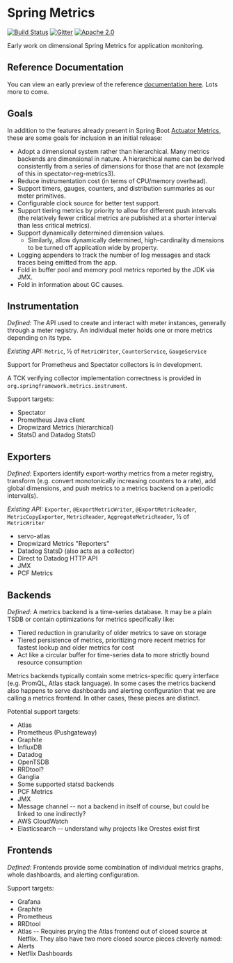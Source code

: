 # Spring Metrics

[![Build Status](https://travis-ci.org/spring-projects/spring-metrics.svg?branch=master)](https://travis-ci.org/spring-projects/spring-metrics)
[![Gitter](https://badges.gitter.im/Join%20Chat.svg)](https://gitter.im/spring-projects/spring-metrics?utm_source=badge&utm_medium=badge&utm_campaign=pr-badge)
[![Apache 2.0](https://img.shields.io/github/license/spring-projects/spring-metrics.svg)](http://www.apache.org/licenses/LICENSE-2.0)

Early work on dimensional Spring Metrics for application monitoring.

## Reference Documentation

You can view an early preview of the reference [documentation here](https://spring-projects.github.io/spring-metrics/). Lots more to come.

## Goals

In addition to the features already present in Spring Boot [Actuator Metrics](https://docs.spring.io/spring-boot/docs/current/reference/html/production-ready-metrics.html), these are some goals for inclusion in an initial release:

* Adopt a dimensional system rather than hierarchical. Many metrics backends are dimensional in nature. A hierarchical name can be derived consistently from a series of dimensions for those that are not (example of this in spectator-reg-metrics3).
* Reduce instrumentation cost (in terms of CPU/memory overhead).
* Support timers, gauges, counters, and distribution summaries as our meter primitives.
* Configurable clock source for better test support.
* Support tiering metrics by priority to allow for different push intervals (the relatively fewer critical metrics are published at a shorter interval than less critical metrics).
* Support dynamically determined dimension values.
    - Similarly, allow dynamically determined, high-cardinality dimensions to be turned off application wide by property.
* Logging appenders to track the number of log messages and stack traces being emitted from the app.
* Fold in buffer pool and memory pool metrics reported by the JDK via JMX.
* Fold in information about GC causes.

## Instrumentation

*Defined:* The API used to create and interact with meter instances, generally through a meter registry. An individual meter holds one or more metrics depending on its type.

*Existing API:* `Metric`, ½ of `MetricWriter`, `CounterService`, `GaugeService`

Support for Prometheus and Spectator collectors is in development.

A TCK verifying collector implementation correctness is provided in `org.springframework.metrics.instrument`.

Support targets:

* Spectator
* Prometheus Java client
* Dropwizard Metrics (hierarchical)
* StatsD and Datadog StatsD

## Exporters

*Defined:* Exporters identify export-worthy metrics from a meter registry, transform (e.g. convert monotonically increasing counters to a rate), add global dimensions, and push metrics to a metrics backend on a periodic interval(s).

*Existing API:* `Exporter`, `@ExportMetricWriter`, `@ExportMetricReader`, `MetricCopyExporter`, `MetricReader`, `AggregateMetricReader`, ½ of `MetricWriter`

* servo-atlas
* Dropwizard Metrics "Reporters"
* Datadog StatsD (also acts as a collector)
* Direct to Datadog HTTP API
* JMX
* PCF Metrics

## Backends

*Defined:* A metrics backend is a time-series database. It may be a plain TSDB or contain optimizations for metrics specifically like:

* Tiered reduction in granularity of older metrics to save on storage
* Tiered persistence of metrics, prioritizing more recent metrics for fastest lookup and older metrics for cost
* Act like a circular buffer for time-series data to more strictly bound resource consumption

Metrics backends typically contain some metrics-specific query interface (e.g. PromQL, Atlas stack language). In some cases the metrics backend also happens to serve dashboards and alerting configuration that we are calling a metrics frontend. In other cases, these pieces are distinct.

Potential support targets:

* Atlas
* Prometheus (Pushgateway)
* Graphite
* InfluxDB
* Datadog
* OpenTSDB
* RRDtool?
* Ganglia
* Some supported statsd backends
* PCF Metrics
* JMX
* Message channel -- not a backend in itself of course, but could be linked to one indirectly?
* AWS CloudWatch
* Elasticsearch -- understand why projects like Orestes exist first

## Frontends

*Defined:* Frontends provide some combination of individual metrics graphs, whole dashboards, and alerting configuration.

Support targets:

* Grafana
* Graphite
* Prometheus
* RRDtool
* Atlas -- Requires prying the Atlas frontend out of closed source at Netflix. They also have two more closed source pieces cleverly named:
* Alerts
* Netflix Dashboards
